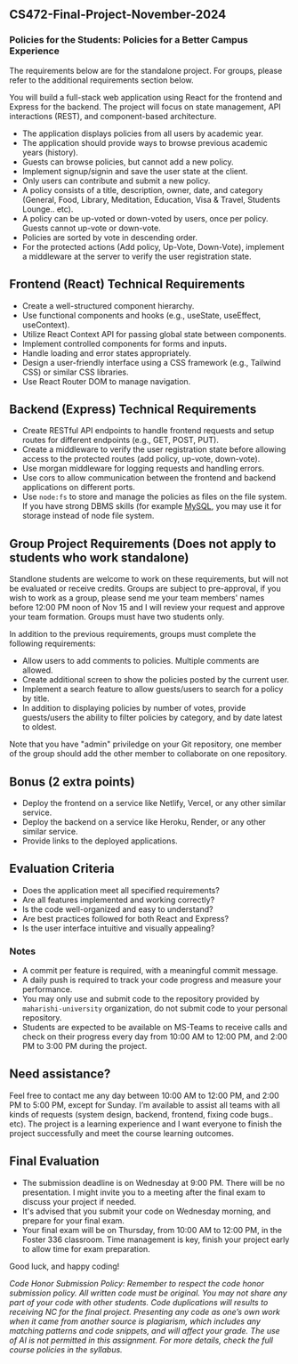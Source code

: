 ## CS472-Final-Project-November-2024 
### Policies for the Students: Policies for a Better Campus Experience
The requirements below are for the standalone project. For groups, please refer to the additional requirements section below.  
  
You will build a full-stack web application using React for the frontend and Express for the backend. The project will focus on state management, API interactions (REST), and component-based architecture.
* The application displays policies from all users by academic year.
* The application should provide ways to browse previous academic years (history).
* Guests can browse policies, but cannot add a new policy.
* Implement signup/signin and save the user state at the client.
* Only users can contribute and submit a new policy.
* A policy consists of a title, description, owner, date, and category (General, Food, Library, Meditation, Education, Visa & Travel, Students Lounge.. etc).
* A policy can be up-voted or down-voted by users, once per policy. Guests cannot up-vote or down-vote.
* Policies are sorted by vote in descending order.
* For the protected actions (Add policy, Up-Vote, Down-Vote), implement a middleware at the server to verify the user registration state.
  
## Frontend (React) Technical Requirements
* Create a well-structured component hierarchy.
* Use functional components and hooks (e.g., useState, useEffect, useContext).
* Utilize React Context API for passing global state between components.
* Implement controlled components for forms and inputs.
* Handle loading and error states appropriately.
* Design a user-friendly interface using a CSS framework (e.g., Tailwind CSS) or similar CSS libraries.
* Use React Router DOM to manage navigation.
  
## Backend (Express) Technical Requirements
* Create RESTful API endpoints to handle frontend requests and setup routes for different endpoints (e.g., GET, POST, PUT).
* Create a middleware to verify the user registration state before allowing access to the protected routes (add policy, up-vote, down-vote).
* Use morgan middleware for logging requests and handling errors.
* Use cors to allow communication between the frontend and backend applications on different ports.
* Use `node:fs` to store and manage the policies as files on the file system. If you have strong DBMS skills (for example [MySQL](https://www.npmjs.com/package/mysql2), you may use it for storage instead of node file system.

## Group Project Requirements (Does not apply to students who work standalone)
Standlone students are welcome to work on these requirements, but will not be evaluated or receive credits. Groups are subject to pre-approval, if you wish to work as a group, please send me your team members' names before 12:00 PM noon of Nov 15 and I will review your request and approve your team formation. Groups must have two students only.       
  
In addition to the previous requirements, groups must complete the following requirements:
* Allow users to add comments to policies. Multiple comments are allowed.
* Create additional screen to show the policies posted by the current user.
* Implement a search feature to allow guests/users to search for a policy by title.
* In addition to displaying policies by number of votes, provide guests/users the ability to filter policies by category, and by date latest to oldest.  
  
Note that you have "admin" priviledge on your Git repository, one member of the group should add the other member to collaborate on one repository.

## Bonus (2 extra points)
* Deploy the frontend on a service like Netlify, Vercel, or any other similar service.
* Deploy the backend on a service like Heroku, Render, or any other similar service.
* Provide links to the deployed applications.

## Evaluation Criteria
* Does the application meet all specified requirements?
* Are all features implemented and working correctly?
* Is the code well-organized and easy to understand?
* Are best practices followed for both React and Express?
* Is the user interface intuitive and visually appealing?

### Notes
* A commit per feature is required, with a meaningful commit message.
* A daily push is required to track your code progress and measure your performance.
* You may only use and submit code to the repository provided by `maharishi-university` organization, do not submit code to your personal repository.
* Students are expected to be available on MS-Teams to receive calls and check on their progress every day from 10:00 AM to 12:00 PM, and 2:00 PM to 3:00 PM during the project.

## Need assistance?
Feel free to contact me any day between 10:00 AM to 12:00 PM, and 2:00 PM to 5:00 PM, except for Sunday. I’m available to assist all teams with all kinds of requests (system design, backend, frontend, fixing code bugs.. etc). The project is a learning experience and I want everyone to finish the project successfully and meet the course learning outcomes.

## Final Evaluation 
* The submission deadline is on Wednesday at 9:00 PM. There will be no presentation. I might invite you to a meeting after the final exam to discuss your project if needed.
* It's advised that you submit your code on Wednesday morning, and prepare for your final exam.
* Your final exam will be on Thursday, from 10:00 AM to 12:00 PM, in the Foster 336 classroom. Time management is key, finish your project early to allow time for exam preparation.

Good luck, and happy coding!

_Code Honor Submission Policy: Remember to respect the code honor submission policy. All written code must be original. You may not share any part of your code with other students. Code duplications will results to receiving NC for the final project. Presenting any code as one’s own work when it came from another source is plagiarism, which includes any matching patterns and code snippets, and will affect your grade. The use of AI is not permitted in this assignment. For more details, check the full course policies in the syllabus._
